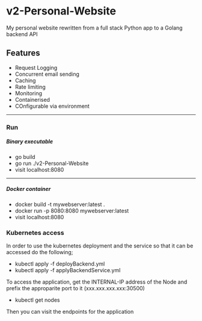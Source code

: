 # v2-Personal-Website
My personal website rewritten from a full stack Python app to a Golang backend API

## Features
- Request Logging
- Concurrent email sending
- Caching
- Rate limiting
- Monitoring
- Containerised
- COnfigurable via environment
***

### Run
##### Binary executable
- go build
- go run ./v2-Personal-Website
- visit localhost:8080
***

##### Docker container
- docker build -t mywebserver:latest .
- docker run -p 8080:8080 mywebserver:latest
- visit localhost:8080

### Kubernetes access
In order to use the kubernetes deployment and the service so that it can be accessed do the following;

- kubectl apply -f deployBackend.yml
- kubectl apply -f applyBackendService.yml

To access the application, get the INTERNAL-IP address of the Node and prefix the approparite port to it (xxx.xxx.xxx.xxx:30500)

- kubectl get nodes

Then you can visit the endpoints for the application
